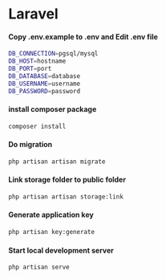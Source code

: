 # Laravel

#### Copy .env.example to .env and Edit .env file

```bash
DB_CONNECTION=pgsql/mysql
DB_HOST=hostname
DB_PORT=port
DB_DATABASE=database
DB_USERNAME=username
DB_PASSWORD=password
```

#### install composer package

```bash
composer install
```

#### Do migration

```bash
php artisan artisan migrate
```

#### Link storage folder to public folder

```bash
php artisan artisan storage:link
```

#### Generate application key

```bash
php artisan key:generate
```

#### Start local development server

```bash
php artisan serve
```

